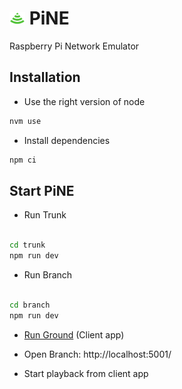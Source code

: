 # <img src="./docs/logo.png" alt="logo" width="25" /> PiNE

Raspberry Pi Network Emulator

## Installation

- Use the right version of node

```sh
nvm use
```

- Install dependencies

```sh
npm ci
```

## Start PiNE

- Run Trunk

```sh

cd trunk
npm run dev
```

- Run Branch

```sh

cd branch
npm run dev
```

- [Run Ground](https://github.com/king-prawns/Ground/blob/main/README.md) (Client app)

- Open Branch: http://localhost:5001/
- Start playback from client app
